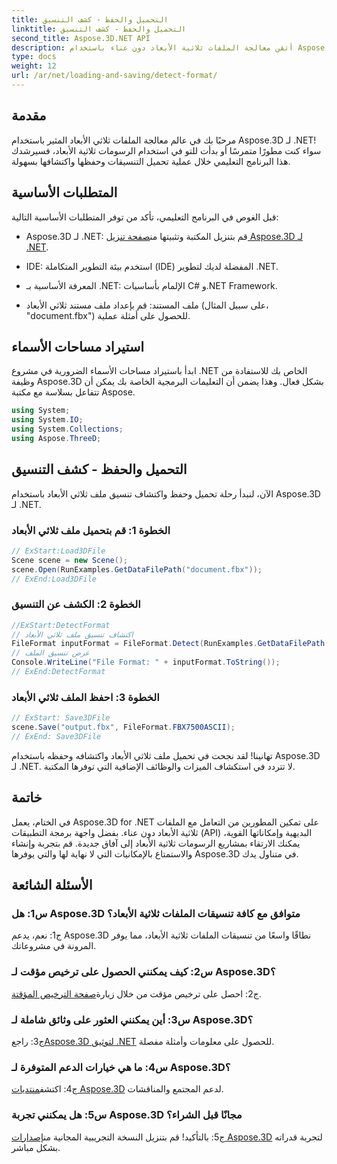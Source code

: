 ```yaml
---
title: التحميل والحفظ - كشف التنسيق
linktitle: التحميل والحفظ - كشف التنسيق
second_title: Aspose.3D.NET API
description: أتقن معالجة الملفات ثلاثية الأبعاد دون عناء باستخدام Aspose.3D لـ .NET. قم بتحميل التنسيقات وحفظها واكتشافها بسلاسة.
type: docs
weight: 12
url: /ar/net/loading-and-saving/detect-format/
---
```

## مقدمة

مرحبًا بك في عالم معالجة الملفات ثلاثي الأبعاد المثير باستخدام Aspose.3D لـ .NET! سواء كنت مطورًا متمرسًا أو بدأت للتو في استخدام الرسومات ثلاثية الأبعاد، فسيرشدك هذا البرنامج التعليمي خلال عملية تحميل التنسيقات وحفظها واكتشافها بسهولة.

## المتطلبات الأساسية

قبل الغوص في البرنامج التعليمي، تأكد من توفر المتطلبات الأساسية التالية:

-  Aspose.3D لـ .NET: قم بتنزيل المكتبة وتثبيتها من[صفحة تنزيل Aspose.3D لـ .NET](https://releases.aspose.com/3d/net/).

- IDE: استخدم بيئة التطوير المتكاملة (IDE) المفضلة لديك لتطوير .NET.

- المعرفة الأساسية بـ .NET: الإلمام بأساسيات C# و.NET Framework.

- ملف المستند: قم بإعداد ملف مستند ثلاثي الأبعاد (على سبيل المثال، "document.fbx") للحصول على أمثلة عملية.

## استيراد مساحات الأسماء

ابدأ باستيراد مساحات الأسماء الضرورية في مشروع .NET الخاص بك للاستفادة من وظيفة Aspose.3D بشكل فعال. وهذا يضمن أن التعليمات البرمجية الخاصة بك يمكن أن تتفاعل بسلاسة مع مكتبة Aspose.

```csharp
using System;
using System.IO;
using System.Collections;
using Aspose.ThreeD;
```

## التحميل والحفظ - كشف التنسيق

الآن، لنبدأ رحلة تحميل وحفظ واكتشاف تنسيق ملف ثلاثي الأبعاد باستخدام Aspose.3D لـ .NET.

### الخطوة 1: قم بتحميل ملف ثلاثي الأبعاد

```csharp
// ExStart:Load3DFile
Scene scene = new Scene();
scene.Open(RunExamples.GetDataFilePath("document.fbx"));
// ExEnd:Load3DFile
```

### الخطوة 2: الكشف عن التنسيق

```csharp
//ExStart:DetectFormat
// اكتشاف تنسيق ملف ثلاثي الأبعاد
FileFormat inputFormat = FileFormat.Detect(RunExamples.GetDataFilePath("document.fbx"));
// عرض تنسيق الملف
Console.WriteLine("File Format: " + inputFormat.ToString());
// ExEnd:DetectFormat
```

### الخطوة 3: احفظ الملف ثلاثي الأبعاد

```csharp
// ExStart: Save3DFile
scene.Save("output.fbx", FileFormat.FBX7500ASCII);
// ExEnd: Save3DFile
```

تهانينا! لقد نجحت في تحميل ملف ثلاثي الأبعاد واكتشافه وحفظه باستخدام Aspose.3D لـ .NET. لا تتردد في استكشاف الميزات والوظائف الإضافية التي توفرها المكتبة.

## خاتمة

في الختام، يعمل Aspose.3D for .NET على تمكين المطورين من التعامل مع الملفات ثلاثية الأبعاد دون عناء. بفضل واجهة برمجة التطبيقات (API) البديهية وإمكاناتها القوية، يمكنك الارتقاء بمشاريع الرسومات ثلاثية الأبعاد إلى آفاق جديدة. قم بتجربة وإنشاء والاستمتاع بالإمكانيات التي لا نهاية لها والتي يوفرها Aspose.3D في متناول يدك.

## الأسئلة الشائعة

### س1: هل Aspose.3D متوافق مع كافة تنسيقات الملفات ثلاثية الأبعاد؟

ج1: نعم، يدعم Aspose.3D نطاقًا واسعًا من تنسيقات الملفات ثلاثية الأبعاد، مما يوفر المرونة في مشروعاتك.

### س2: كيف يمكنني الحصول على ترخيص مؤقت لـ Aspose.3D؟

 ج2: احصل على ترخيص مؤقت من خلال زيارة[صفحة الترخيص المؤقتة](https://purchase.aspose.com/temporary-license/).

### س3: أين يمكنني العثور على وثائق شاملة لـ Aspose.3D؟

 ج3: راجع[Aspose.3D لتوثيق .NET](https://reference.aspose.com/3d/net/) للحصول على معلومات وأمثلة مفصلة.

### س4: ما هي خيارات الدعم المتوفرة لـ Aspose.3D؟

 ج4: اكتشف[منتديات Aspose.3D](https://forum.aspose.com/c/3d/18) لدعم المجتمع والمناقشات.

### س5: هل يمكنني تجربة Aspose.3D مجانًا قبل الشراء؟

ج5: بالتأكيد! قم بتنزيل النسخة التجريبية المجانية من[إصدارات Aspose.3D](https://releases.aspose.com/) لتجربة قدراته بشكل مباشر.